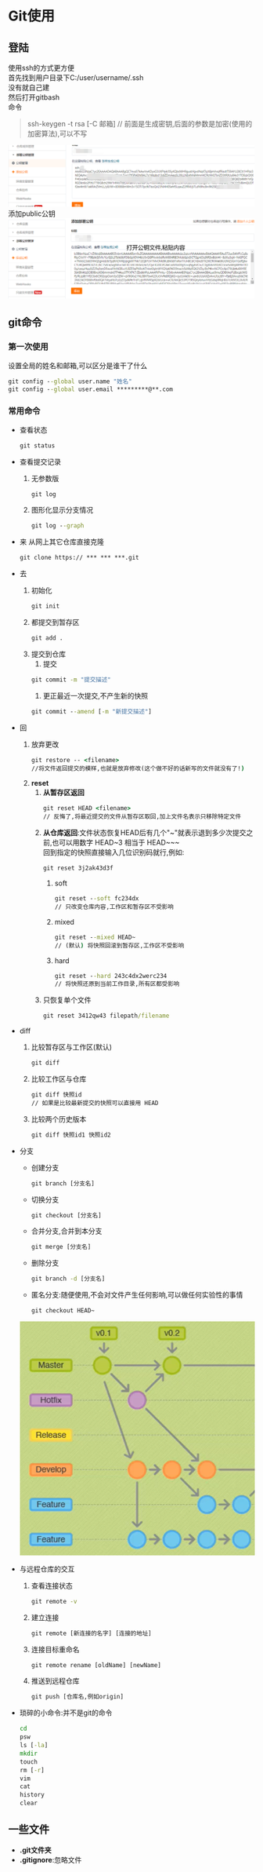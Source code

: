 # Git使用

## 登陆

使用ssh的方式更方便  
首先找到用户目录下C:/user/username/.ssh  
没有就自己建  
然后打开gitbash  
命令  
> ssh-keygen -t rsa [-C 邮箱]
> // 前面是生成密钥,后面的参数是加密(使用的加密算法),可以不写

![.ssh目录](/post/git/ssh.png)
添加public公钥
![在gitee上使用public_key](/post/git/key.png)

## git命令

### 第一次使用

设置全局的姓名和邮箱,可以区分是谁干了什么
```cmd
git config --global user.name "姓名"
git config --global user.email *********@**.com
```

### 常用命令

- 查看状态
    ```cmd
    git status
    ```

- 查看提交记录
    1. 无参数版
        ```cmd
        git log
        ```
    1. 图形化显示分支情况
        ```cmd
        git log --graph
        ```

- 来
    从网上其它仓库直接克隆
    ```cmd
    git clone https:// *** *** ***.git
    ```

- 去
    1. 初始化
        ```cmd
        git init
        ```
    1. 都提交到暂存区
        ```cmd
        git add .
        ```
    1. 提交到仓库
        1. 提交
        ```cmd
        git commit -m "提交描述"
        ```
        1. 更正最近一次提交,不产生新的快照
        ```cmd
        git commit --amend [-m "新提交描述"]
        ```

- 回
    1. 放弃更改
        ```cmd
        git restore -- <filename> 
        //将文件返回提交的模样,也就是放弃修改(这个做不好的话新写的文件就没有了!)
        ```
    1. **reset**
        1. **从暂存区返回**
            ```cmd
            git reset HEAD <filename>
            // 反悔了,将最近提交的文件从暂存区取回,加上文件名表示只移除特定文件
            ```
        1. **从仓库返回**:文件状态恢复HEAD后有几个"~"就表示退到多少次提交之前,也可以用数字 HEAD~3 相当于 HEAD~~~  
        回到指定的快照直接输入几位识别码就行,例如:  
            ```cmd
            git reset 3j2ak43d3f
            ```
            1. soft
                ```cmd
                git reset --soft fc234dx
                // 只改变仓库内容,工作区和暂存区不受影响
                ```
            1. mixed
                ```cmd
                git reset --mixed HEAD~ 
                // (默认) 将快照回滚到暂存区,工作区不受影响
                ```
            1. hard
                ```cmd
                git reset --hard 243c4dx2werc234
                // 将快照还原到当前工作目录,所有区都受影响
                ```
        1. 只恢复单个文件
            ```cmd
            git reset 3412qw43 filepath/filename
            ```

- diff
    1. 比较暂存区与工作区(默认)
        ```cmd
        git diff
        ```
    1. 比较工作区与仓库
        ```cmd
        git diff 快照id
        // 如果是比较最新提交的快照可以直接用 HEAD
        ```
    1. 比较两个历史版本
        ```cmd
        git diff 快照id1 快照id2
        ```

- 分支
    - 创建分支
        ```cmd
        git branch [分支名]
        ```
    - 切换分支
        ```cmd
        git checkout [分支名]
        ```
    - 合并分支,合并到本分支
        ```cmd
        git merge [分支名]
        ```
    - 删除分支
        ```cmd
        git branch -d [分支名]
        ```
    - 匿名分支:随便使用,不会对文件产生任何影响,可以做任何实验性的事情
        ```cmd
        git checkout HEAD~
        ```
    ![分支](/post/git/branch.png)

- 与远程仓库的交互
    1. 查看连接状态
        ```cmd
        git remote -v
        ```
    1. 建立连接
        ```cmd
        git remote [新连接的名字] [连接的地址]
        ```
    1. 连接目标重命名
        ```cmd
        git remote rename [oldName] [newName]
        ```
    1. 推送到远程仓库
        ```cmd
        git push [仓库名,例如origin]
        ```
    
- 琐碎的小命令:并不是git的命令
    ```cmd
    cd
    psw
    ls [-la]
    mkdir
    touch
    rm [-r]
    vim
    cat
    history
    clear
    ```

## 一些文件
- **.git文件夹**
- **.gitignore**:忽略文件
